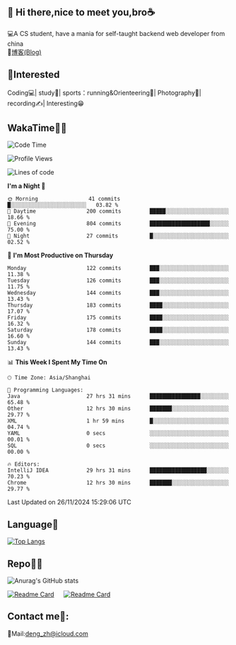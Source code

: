 👋 Hi there,nice to meet you,bro☕
---
💻A CS student, have a mania for self-taught backend web developer from china   
📌[博客(Blog)](https://github.com/HealUP/MyBlog)

 <!-- waka-box start -->
 <!-- waka-box end -->
 
🧲**Interested**
--
Coding💻| study📖| sports：running&Orienteering🏃‍| Photography📸| recording✍️| Interesting😁

WakaTime👨‍💻
---
<!--START_SECTION:waka-->
![Code Time](http://img.shields.io/badge/Code%20Time-2%2C165%20hrs%2020%20mins-blue)

![Profile Views](http://img.shields.io/badge/Profile%20Views-1-blue)

![Lines of code](https://img.shields.io/badge/From%20Hello%20World%20I%27ve%20Written-205.0%20thousand%20lines%20of%20code-blue)

**I'm a Night 🦉** 

```text
🌞 Morning                41 commits          █░░░░░░░░░░░░░░░░░░░░░░░░   03.82 % 
🌆 Daytime                200 commits         █████░░░░░░░░░░░░░░░░░░░░   18.66 % 
🌃 Evening                804 commits         ███████████████████░░░░░░   75.00 % 
🌙 Night                  27 commits          █░░░░░░░░░░░░░░░░░░░░░░░░   02.52 % 
```
📅 **I'm Most Productive on Thursday** 

```text
Monday                   122 commits         ███░░░░░░░░░░░░░░░░░░░░░░   11.38 % 
Tuesday                  126 commits         ███░░░░░░░░░░░░░░░░░░░░░░   11.75 % 
Wednesday                144 commits         ███░░░░░░░░░░░░░░░░░░░░░░   13.43 % 
Thursday                 183 commits         ████░░░░░░░░░░░░░░░░░░░░░   17.07 % 
Friday                   175 commits         ████░░░░░░░░░░░░░░░░░░░░░   16.32 % 
Saturday                 178 commits         ████░░░░░░░░░░░░░░░░░░░░░   16.60 % 
Sunday                   144 commits         ███░░░░░░░░░░░░░░░░░░░░░░   13.43 % 
```


📊 **This Week I Spent My Time On** 

```text
🕑︎ Time Zone: Asia/Shanghai

💬 Programming Languages: 
Java                     27 hrs 31 mins      ████████████████░░░░░░░░░   65.48 % 
Other                    12 hrs 30 mins      ███████░░░░░░░░░░░░░░░░░░   29.77 % 
XML                      1 hr 59 mins        █░░░░░░░░░░░░░░░░░░░░░░░░   04.74 % 
YAML                     0 secs              ░░░░░░░░░░░░░░░░░░░░░░░░░   00.01 % 
SQL                      0 secs              ░░░░░░░░░░░░░░░░░░░░░░░░░   00.00 % 

🔥 Editors: 
IntelliJ IDEA            29 hrs 31 mins      ██████████████████░░░░░░░   70.23 % 
Chrome                   12 hrs 30 mins      ███████░░░░░░░░░░░░░░░░░░   29.77 % 
```


 Last Updated on 26/11/2024 15:29:06 UTC
<!--END_SECTION:waka-->

Language🚀
---
[![Top Langs](https://github-readme-stats.vercel.app/api/top-langs/?username=HealUP&layout=compact&hide_border=true)](https://github.com/HealUP)

Repo🧑‍💻
---
![Anurag's GitHub stats](https://github-readme-stats.vercel.app/api?username=HealUP&count_private=true&show_icons=true&theme=gruvbox&hide_border=true) 

[![Readme Card](https://github-readme-stats.vercel.app/api/pin/?username=HealUP&repo=InternetEy&theme=transparent)](https://github.com/HealUP/InternetEy) &emsp;
[![Readme Card](https://github-readme-stats.vercel.app/api/pin/?username=HealUP&repo=CampusExperience&theme=transparent)](https://github.com/HealUP/CampusExperience)


Contact me📱:
---
📮Mail:deng_zh@icloud.com  
